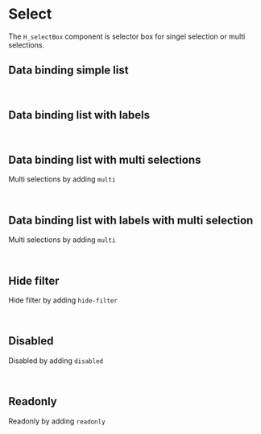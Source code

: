 # Select

The `H_selectBox` component is selector box for singel selection or multi selections.

## Data binding simple list

<hhl-live-editor title="" htmlCode='
      <template>
       <div class="flex items-center gap-4 px-4"> 
            <H_selectBox :list="[`nr1`, `nr2`, `nr3`]" v-model="selection" label="Selector"></H_selectBox>
            <H_inputText readonly v-model="selection" label="Selector"></H_inputText>
      </div>
      </template>
      <script>
            const selection = ref("");
            return { selection }
      </script>
'>
</hhl-live-editor>

<br>

## Data binding list with labels

<hhl-live-editor title="" htmlCode='
      <template>
       <div class="flex items-center gap-4 px-4">
            <H_selectBox 
            :list="[
                        {value:`nr1`, label: `Number 1`},
                        {value:`nr2`, label: `Number 2`},
                        {value:`nr3`, label: `Number 3`}
                        ]" 
            v-model="selection" label="Selector">
            </H_selectBox>
            <H_inputText readonly v-model="selection" label="Value"></H_inputText>
      </div>
      </template>
      <script>
            const selection = ref("");
            return { selection }
      </script>
'>
</hhl-live-editor>

<br>

## Data binding list with multi selections

Multi selections by adding `multi`

<hhl-live-editor title="" htmlCode='
      <template>
       <div class="flex items-center gap-4 px-4"> 
            <H_selectBox multi
                  :list="[`nr1`, `nr2`, `nr3`]" 
                  v-model="selection" label="Selector">
            </H_selectBox>
            <H_inputText readonly v-model="selection" label="Value"></H_inputText>
      </div>
      </template>
      <script>
            const selection = ref("");
            return { selection }
      </script>
'>
</hhl-live-editor>

<br>

## Data binding list with labels with multi selection

Multi selections by adding `multi`

<hhl-live-editor title="" htmlCode='
      <template>
       <div class="flex items-center gap-4 px-4"> 
            <H_select multi
            :list="[
                        {value:`nr1`, label: `Number 1`},
                        {value:`nr2`, label: `Number 2`},
                        {value:`nr3`, label: `Number 3`}
                        ]" 
            v-model="selection" label="Selector">
            </H_select>
            <H_inputText readonly v-model="selection" label="Value"></H_inputText>
      </div>
      </template>
      <script>
            const selection = ref("");
            return { selection }
      </script>
'>
</hhl-live-editor>

<br>

## Hide filter

Hide filter by adding `hide-filter`

<hhl-live-editor title="" htmlCode='
      <template>
       <div class="flex items-center gap-4 px-4"> 
            <H_select hide-filter
                  :list="[`nr1`, `nr2`, `nr3`]" 
                  v-model="selection" label="Selector">
            </H_select>
            <H_inputText readonly v-model="selection" label="Value"></H_inputText>
      </div>
      </template>
      <script>
            const selection = ref("");
            return { selection }
      </script>
'>
</hhl-live-editor>

<br>

## Disabled

Disabled by adding `disabled`

<hhl-live-editor title="" htmlCode='
      <template>
       <div class="flex items-center gap-4 px-4"> 
            <H_select disabled
                  :list="[`nr1`, `nr2`, `nr3`]" 
                  v-model="selection" label="Selector">
            </H_select>
            <H_inputText readonly v-model="selection" label="Value"></H_inputText>
      </div>
      </template>
      <script>
            const selection = ref("");
            return { selection }
      </script>
'>
</hhl-live-editor>

<br>

## Readonly

Readonly by adding `readonly`

<hhl-live-editor title="" htmlCode='
      <template>
       <div class="flex items-center gap-4 px-4"> 
            <H_select readonly
                  :list="[`nr1`, `nr2`, `nr3`]" 
                  v-model="selection" label="Selector">
            </H_select>
            <H_inputText readonly v-model="selection" label="Value"></H_inputText>
      </div>
      </template>
      <script>
            const selection = ref("nr2");
            return { selection }
      </script>
'>
</hhl-live-editor>

<br>

